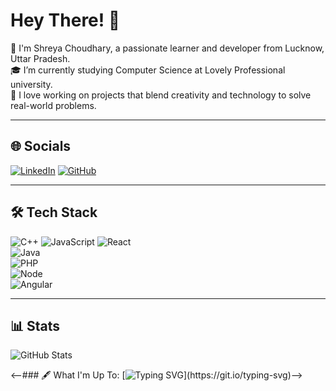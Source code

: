 # Hey There! 👋

🌟 I'm Shreya Choudhary, a passionate learner and developer from Lucknow, Uttar Pradesh.  
🎓 I’m currently studying Computer Science at Lovely Professional university.  
🚀 I love working on projects that blend creativity and technology to solve real-world problems.  

---

## 🌐 Socials
[![LinkedIn](https://img.shields.io/badge/LinkedIn-%230077B5.svg?logo=linkedin&logoColor=white)]([https://linkedin.com/in/your-profile](https://www.linkedin.com/in/shreya-choudhary-570aa724a/))  
[![GitHub](https://img.shields.io/badge/GitHub-%2312100E.svg?logo=github&logoColor=white)](https://github.com/shreyaachoudhary)

---

## 🛠️ Tech Stack
![C++](https://img.shields.io/badge/C++-00599C?style=flat-square&logo=cplusplus&logoColor=white)
![JavaScript](https://img.shields.io/badge/JavaScript-F7DF1E?style=flat-square&logo=javascript&logoColor=black)
![React](https://img.shields.io/badge/React-20232A?style=flat-square&logo=react&logoColor=61DAFB)  
![Java](https://img.shields.io/badge/Java-20232A?style=flat-square&logo=react&logoColor=61DAFB)  
![PHP](https://img.shields.io/badge/PHP-20232A?style=flat-square&logo=react&logoColor=61DAFB)  
![Node](https://img.shields.io/badge/Node-20232A?style=flat-square&logo=react&logoColor=61DAFB)  
![Angular](https://img.shields.io/badge/Angular-20232A?style=flat-square&logo=react&logoColor=61DAFB)  

---

## 📊 Stats
![GitHub Stats](https://github-readme-stats.vercel.app/api?username=shreyaachoudhary&show_icons=true&theme=radical)  


<--### 🖋️ What I'm Up To:
[![Typing SVG](https://readme-typing-svg.herokuapp.com?font=Fira+Code&size=24&pause=1000&color=F759F7&width=435&lines=Hello+there!+I'm+Mayank.;Passionate+Developer+%7C+Gamer+%7C+Writer.;Lover+of+AI+%26+Web+Development.;Welcome+to+my+profile!)](https://git.io/typing-svg)-->
